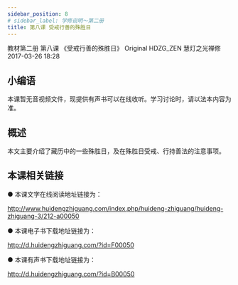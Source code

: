 ```yaml
---
sidebar_position: 8
# sidebar_label: 学修说明～第二册
title: 第八课 受戒行善的殊胜日
---
```

教材第二册 第八课 《受戒行善的殊胜日》
Original HDZG_ZEN 慧灯之光禅修 2017-03-26 18:28

## 小编语

本课暂无音视频文件，现提供有声书可以在线收听。学习讨论时，请以法本内容为准。

## 概述

 本文主要介绍了藏历中的一些殊胜日，及在殊胜日受戒、行持善法的注意事项。

## 本课相关链接

●  本课文字在线阅读地址链接为：

http://www.huidengzhiguang.com/index.php/huideng-zhiguang/huideng-zhiguang-3/212-a00050

●  本课电子书下载地址链接为：

http://d.huidengzhiguang.com/?id=F00050

●  本课有声书下载地址链接为：

http://d.huidengzhiguang.com/?id=B00050

